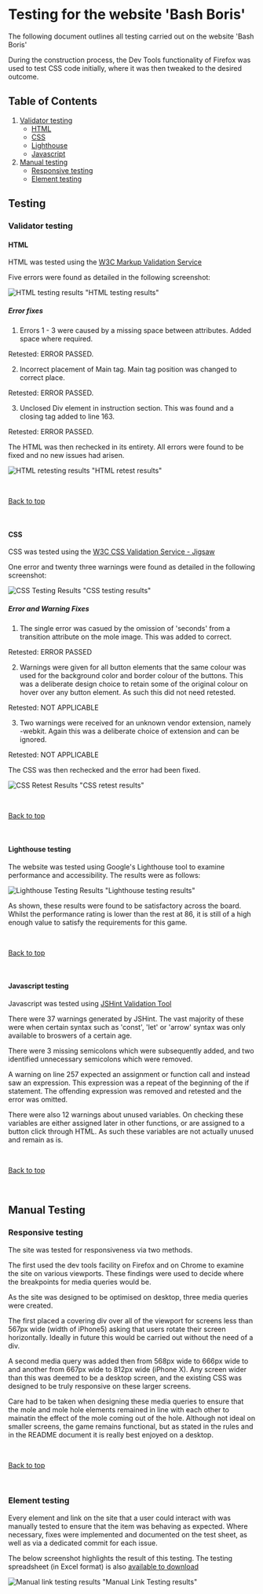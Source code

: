# Testing for the website 'Bash Boris'

The following document outlines all testing carried out on the website 'Bash Boris'

During the construction process, the Dev Tools functionality of Firefox was used to test CSS code initially, where it was then tweaked to the desired outcome.

## Table of Contents

 1. [Validator testing](#validator-testing)
    * [HTML](#html)
    * [CSS](#css)
    * [Lighthouse](#lighthouse-testing)
    * [Javascript](#javascript-testing)
2. [Manual testing](#manual-testing)
    * [Responsive testing](#responsive-testing)
    * [Element testing](#element-testing) 

## Testing

### Validator testing

#### HTML

HTML was tested using the [W3C Markup Validation Service](https://validator.w3.org/)

Five errors were found as detailed in the following screenshot:

![HTML testing results](./testing-images/boris-html-testing.png) "HTML testing results"

##### Error fixes

1. Errors 1 - 3 were caused by a missing space between attributes. Added space where required.

Retested: ERROR PASSED.

2. Incorrect placement of Main tag. Main tag position was changed to correct place.

Retested: ERROR PASSED.

3. Unclosed Div element in instruction section. This was found and a closing tag added to line 163.

Retested: ERROR PASSED.

The HTML was then rechecked in its entirety. All errors were found to be fixed and no new issues had arisen.

![HTML retesting results](./testing-images/boris-html-retest.png) "HTML retest results"

<br>

[Back to top](#table-of-contents)

<br>

#### CSS

CSS was tested using the [W3C CSS Validation Service - Jigsaw](https://jigsaw.w3.org/css-validator/)

One error and twenty three warnings were found as detailed in the following screenshot:

![CSS Testing Results](./testing-images/boris-css-testing.png) "CSS testing results"

##### Error and Warning Fixes

1. The single error was casued by the omission of 'seconds' from a transition attribute on the mole image. This was added to correct.

Retested: ERROR PASSED

2. Warnings were given for all button elements that the same colour was used for the background color and border colour of the buttons. This was a deliberate design choice to retain some of the original colour on hover over any button element. As such this did not need retested.

Retested: NOT APPLICABLE

3. Two warnings were received for an unknown vendor extension, namely -webkit. Again this was a deliberate choice of extension and can be ignored.

Retested: NOT APPLICABLE

The CSS was then rechecked and the error had been fixed.

![CSS Retest Results](./testing-images/boris-css-retest.png) "CSS retest results"

<br>

[Back to top](#table-of-contents)

<br>

#### Lighthouse testing

The website was tested using Google's Lighthouse tool to examine performance and accessibility. The results were as follows: 

![Lighthouse Testing Results](./testing-images/lighthouse-testing.png) "Lighthouse testing results"

As shown, these results were found to be satisfactory across the board. Whilst the performance rating is lower than the rest at 86, it is still of a high enough value to satisfy the requirements for this game.

<br>

[Back to top](#table-of-contents)

<br>

#### Javascript testing

Javascript was tested using [JSHint Validation Tool](https://jshint.com/)

There were 37 warnings generated by JSHint. The vast majority of these were when certain syntax such as 'const', 'let' or 'arrow' syntax was only available to broswers of a certain age.

There were 3 missing semicolons which were subsequently added, and two identified unnecessary semicolons which were removed. 

A warning on line 257 expected an assignment or function call and instead saw an expression. This expression was a repeat of the beginning of the if statement. The offending expression was removed and retested and the error was omitted.

There were also 12 warnings about unused variables. On checking these variables are either assigned later in other functions, or are assigned to a button click through HTML. As such these variables are not actually unused and remain as is.

<br>

[Back to top](#table-of-contents)

<br>

## Manual Testing

### Responsive testing

The site was tested for responsiveness via two methods. 
    
The first used the dev tools facility on Firefox and on Chrome to examine the site on various viewports. These findings were used to decide where the breakpoints for media queries would be. 

As the site was designed to be optimised on desktop, three media queries were created.

The first placed a covering div over all of the viewport for screens less than 567px wide (width of iPhone5) asking that users rotate their screen horizontally. Ideally in future this would be carried out without the need of a div. 

A second media query was added then from 568px wide to 666px wide to and another from 667px wide to 812px wide (iPhone X). Any screen wider than this was deemed to be a desktop screen, and the existing CSS was designed to be truly responsive on these larger screens.

Care had to be taken when designing these media queries to ensure that the mole and mole hole elements remained in line with each other to mainatin the effect of the mole coming out of the hole. Although not ideal on smaller screens, the game remains functional, but as stated in the rules and in the README document it is really best enjoyed on a desktop.

<br>

[Back to top](#table-of-contents)

<br>

### Element testing

Every element and link on the site that a user could interact with was manually tested to ensure that the item was behaving as expected. Where necessary, fixes were implemented and documented on the test sheet, as well as via a dedicated commit for each issue.

The below screenshot highlights the result of this testing. The testing spreadsheet (in Excel format) is also [available to download](../testing/manual-testing.xlsx)

![Manual link testing results](./testing-images/manual-testing.png) "Manual Link Testing results"